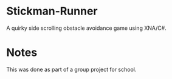 # Stickman-Runner
A quirky side scrolling obstacle avoidance game using XNA/C#.

# Notes
This was done as part of a group project for school.
